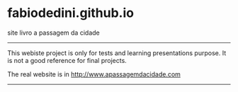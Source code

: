 # fabiodedini.github.io
site livro a passagem da cidade

***

This webiste project is only for tests and learning presentations purpose.
It is not a good reference for final projects.

The real website is in http://www.apassagemdacidade.com

***
